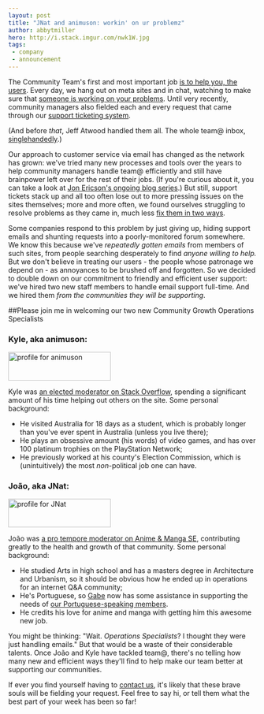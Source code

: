```yaml
---
layout: post
title: "JNat and animuson: workin' on ur problemz"
author: abbytmiller
hero: http://i.stack.imgur.com/nwk1W.jpg
tags:
 - company
 - announcement
---
```


The Community Team's first and most important job [is to help you, the users](http://meta.stackexchange.com/questions/99338/who-are-the-community-managers-and-what-do-they-do/99341#99341). Every day, we hang out on meta sites and in chat, watching to make sure that [someone is working on your problems](http://stackoverflow.com/error). Until very recently, community managers also fielded each and every request that came through our [support ticketing system](http://stackoverflow.com/contact).

(And before *that*, Jeff Atwood handled them all. The whole team@ inbox, [singlehandedly](http://meta.stackexchange.com/questions/61142/about-your-fing-website).)

Our approach to customer service via email has changed as the network has grown: we've tried many new processes and tools over the years to help community managers handle team@ efficiently and still have brainpower left over for the rest of their jobs. (If you're curious about it, you can take a look at [Jon Ericson's ongoing blog series](http://jericson.github.io/tag/support.html).) But still, support tickets stack up and all too often lose out to more pressing issues on the sites themselves; more and more often, we found ourselves struggling to resolve problems as they came in, much less [fix them in two ways](http://www.joelonsoftware.com/articles/customerservice.html).

Some companies respond to this problem by just giving up, hiding support emails and shunting requests into a poorly-monitored forum somewhere. We know this because we've *repeatedly gotten emails* from members of such sites, from people searching desperately to find *anyone willing to help.* But we don't believe in treating our users - the people whose patronage we depend on - as annoyances to be brushed off and forgotten. So we decided to double down on our commitment to friendly and efficient user support: we've hired two new staff members to handle email support full-time. And we hired them *from the communities they will be supporting*. 

##Please join me in welcoming our two new Community Growth Operations Specialists

### Kyle, aka animuson:
<a href="http://stackexchange.com/users/89201/animuson"><img title="profile for animuson" src="http://stackexchange.com/users/flair/89201.png" alt="profile for animuson" width="208" height="58" /></a>  

Kyle was [an elected moderator on Stack Overflow](http://stackoverflow.com/election/4), spending a significant amount of his time helping out others on the site. Some personal background:

* He visited Australia for 18 days as a student, which is probably longer than you've ever spent in Australia (unless you live there);
* He plays an obsessive amount (his words) of video games, and has over 100 platinum trophies on the PlayStation Network;
* He previously worked at his county's Election Commission, which is (unintuitively) the most *non*-political job one can have.

### João, aka JNat:
<a href="http://stackexchange.com/users/1399708/jnat"><img title="profile for JNat" src="http://stackexchange.com/users/flair/1399708.png" alt="profile for JNat" width="208" height="58" /></a>  

João was [a pro tempore moderator on Anime &amp; Manga SE](http://meta.anime.stackexchange.com/questions/339/moderator-pro-tem-announcement), contributing greatly to the health and growth of that community. Some personal background:

* He studied Arts in high school and has a masters degree in Architecture and Urbanism, so it should be obvious how he ended up in operations for an internet Q&amp;A community;
* He's Portuguese, so [Gabe](http://blog.stackoverflow.com/2013/08/introducing-gabe-the-smiling-community-manager/) now has some assistance in supporting the needs of [our Portuguese-speaking members](http://pt.stackoverflow.com/). 
* He credits his love for anime and manga with getting him this awesome new job.

You might be thinking: "Wait. *Operations Specialists*? I thought they were just handling emails." But that would be a waste of their considerable talents. Once João and Kyle have tackled team@, there's no telling how many new and efficient ways they'll find to help make our team better at supporting our communities.

If ever you find yourself having to [contact us](http://meta.stackexchange.com/contact), it's likely that these brave souls will be fielding your request. Feel free to say hi, or tell them what the best part of your week has been so far!
